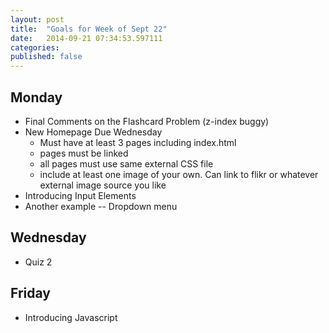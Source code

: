 ```yaml
---
layout: post
title:  "Goals for Week of Sept 22"
date:   2014-09-21 07:34:53.597111
categories:
published: false
---
```


## Monday

* Final Comments on the Flashcard Problem (z-index buggy)
* New Homepage Due Wednesday
  * Must have at least 3 pages including index.html
  * pages must be linked
  * all pages must use same external CSS file
  * include at least one image of your own. Can link to flikr or whatever external image source you like
* Introducing Input Elements
* Another example -- Dropdown menu

## Wednesday

* Quiz 2

## Friday

* Introducing Javascript

